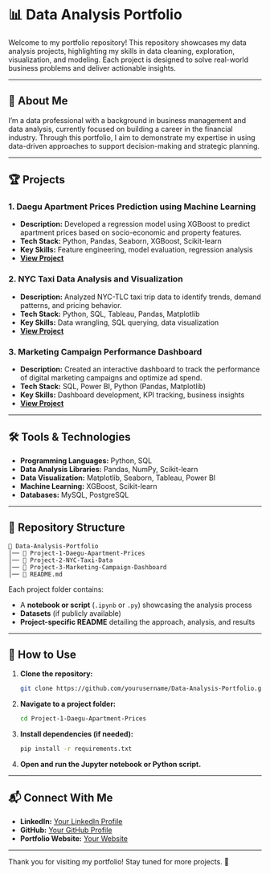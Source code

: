 # 📊 Data Analysis Portfolio

Welcome to my portfolio repository! This repository showcases my data analysis projects, highlighting my skills in data cleaning, exploration, visualization, and modeling. Each project is designed to solve real-world business problems and deliver actionable insights.

---

## 📝 About Me

I’m a data professional with a background in business management and data analysis, currently focused on building a career in the financial industry. Through this portfolio, I aim to demonstrate my expertise in using data-driven approaches to support decision-making and strategic planning.

---

## 🏆 Projects

### 1. Daegu Apartment Prices Prediction using Machine Learning
- **Description:** Developed a regression model using XGBoost to predict apartment prices based on socio-economic and property features.
- **Tech Stack:** Python, Pandas, Seaborn, XGBoost, Scikit-learn
- **Key Skills:** Feature engineering, model evaluation, regression analysis
- **[View Project](#)**

### 2. NYC Taxi Data Analysis and Visualization
- **Description:** Analyzed NYC-TLC taxi trip data to identify trends, demand patterns, and pricing behavior.
- **Tech Stack:** Python, SQL, Tableau, Pandas, Matplotlib
- **Key Skills:** Data wrangling, SQL querying, data visualization
- **[View Project](#)**

### 3. Marketing Campaign Performance Dashboard
- **Description:** Created an interactive dashboard to track the performance of digital marketing campaigns and optimize ad spend.
- **Tech Stack:** SQL, Power BI, Python (Pandas, Matplotlib)
- **Key Skills:** Dashboard development, KPI tracking, business insights
- **[View Project](#)**

---

## 🛠️ Tools & Technologies

- **Programming Languages:** Python, SQL
- **Data Analysis Libraries:** Pandas, NumPy, Scikit-learn
- **Data Visualization:** Matplotlib, Seaborn, Tableau, Power BI
- **Machine Learning:** XGBoost, Scikit-learn
- **Databases:** MySQL, PostgreSQL

---

## 📂 Repository Structure

```
📂 Data-Analysis-Portfolio
│── 📁 Project-1-Daegu-Apartment-Prices
│── 📁 Project-2-NYC-Taxi-Data
│── 📁 Project-3-Marketing-Campaign-Dashboard
│── 📄 README.md
```

Each project folder contains:
- A **notebook or script** (`.ipynb` or `.py`) showcasing the analysis process
- **Datasets** (if publicly available)
- **Project-specific README** detailing the approach, analysis, and results

---

## 🚀 How to Use

1. **Clone the repository:**
   ```sh
   git clone https://github.com/yourusername/Data-Analysis-Portfolio.git
   ```

2. **Navigate to a project folder:**
   ```sh
   cd Project-1-Daegu-Apartment-Prices
   ```

3. **Install dependencies (if needed):**
   ```sh
   pip install -r requirements.txt
   ```

4. **Open and run the Jupyter notebook or Python script.**

---

## 📬 Connect With Me

- **LinkedIn:** [Your LinkedIn Profile](https://www.linkedin.com/in/dinda-sularyono/)
- **GitHub:** [Your GitHub Profile](https://github.com/DindaSularyono/)
- **Portfolio Website:** [Your Website](https://dindasularyono.wixsite.com/portodinda)

---

Thank you for visiting my portfolio! Stay tuned for more projects. 🚀
